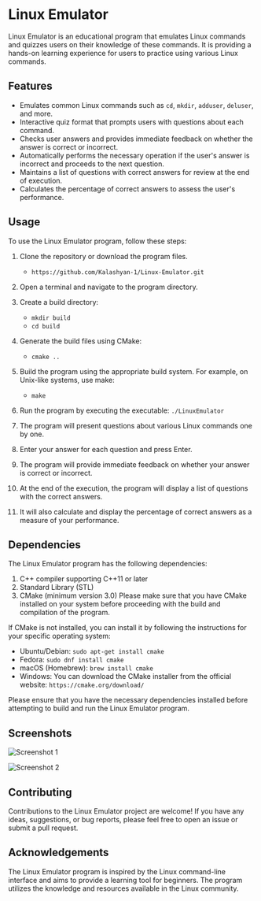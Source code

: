 # Linux Emulator

Linux Emulator is an educational program that emulates Linux commands and quizzes users on their knowledge of these commands. It is providing a hands-on learning experience for users to practice using various Linux commands.

## Features

- Emulates common Linux commands such as `cd`, `mkdir`, `adduser`, `deluser`, and more.
- Interactive quiz format that prompts users with questions about each command.
- Checks user answers and provides immediate feedback on whether the answer is correct or incorrect.
- Automatically performs the necessary operation if the user's answer is incorrect and proceeds to the next question.
- Maintains a list of questions with correct answers for review at the end of execution.
- Calculates the percentage of correct answers to assess the user's performance.

## Usage

To use the Linux Emulator program, follow these steps:

1. Clone the repository or download the program files.
    - `https://github.com/Kalashyan-1/Linux-Emulator.git`
2. Open a terminal and navigate to the program directory.
3. Create a build directory: 
    -  `mkdir build`
    -  `cd build`
4. Generate the build files using CMake:
    -  `cmake ..`
5. Build the program using the appropriate build system. For example, on Unix-like systems, use make:
    -  `make `
6. Run the program by executing the executable:
    `./LinuxEmulator`

7. The program will present questions about various Linux commands one by one.
8. Enter your answer for each question and press Enter.
9. The program will provide immediate feedback on whether your answer is correct or incorrect.
10. At the end of the execution, the program will display a list of questions with the correct answers.
11. It will also calculate and display the percentage of correct answers as a measure of your performance.

## Dependencies

The Linux Emulator program has the following dependencies:

1. C++ compiler supporting C++11 or later
2. Standard Library (STL)
3. CMake (minimum version 3.0)
Please make sure that you have CMake installed on your system before proceeding with the build and compilation of the program.

If CMake is not installed, you can install it by following the instructions for your specific operating system:

- Ubuntu/Debian: `sudo apt-get install cmake`
- Fedora: `sudo dnf install cmake`
- macOS (Homebrew): `brew install cmake`
- Windows:
You can download the CMake installer from the official website: `https://cmake.org/download/`

Please ensure that you have the necessary dependencies installed before attempting to build and run the Linux Emulator program.

## Screenshots

![Screenshot 1](https://drive.google.com/file/d/1MNNh93Px1V5eEF_d08B0Ey8LTnxTuuGP/view?usp=drive_link)


![Screenshot 2](https://drive.google.com/file/d/1ZP8L6WWuV9OxJwbXrxBx3omaU6K655O0/view?usp=drive_link)


## Contributing

Contributions to the Linux Emulator project are welcome! If you have any ideas, suggestions, or bug reports, please feel free to open an issue or submit a pull request.


## Acknowledgements

The Linux Emulator program is inspired by the Linux command-line interface and aims to provide a learning tool for beginners.
The program utilizes the knowledge and resources available in the Linux community.